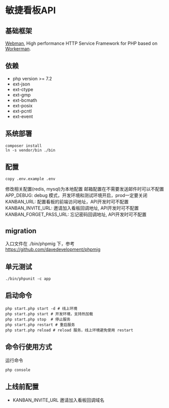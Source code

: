 # 敏捷看板API
## 基础框架
[Webman](https://github.com/walkor/webman), High performance HTTP Service Framework for PHP based on [Workerman](https://github.com/walkor/workerman).

## 依赖
* php version >= 7.2
* ext-json
* ext-ctype
* ext-gmp
* ext-bcmath
* ext-posix
* ext-pcntl
* ext-event

## 系统部署
```shell
composer install 
ln -s vendor/bin ./bin
```

## 配置
```shell
copy .env.example .env
```
修改相关配置(redis, mysql)为本地配置
邮箱配置在不需要发送邮件时可以不配置
APP_DEBUG: debug 模式，开发环境和测试环境开启，prod一定要关闭
KANBAN_URL: 配置看板的前端访问地址，API开发时可不配置
KANBAN_INVITE_URL: 邀请加入看板回调地址, API开发时可不配置
KANBAN_FORGET_PASS_URL: 忘记密码回调地址, API开发时可不配置

## migration
入口文件在 ./bin/phpmig 下，参考 https://github.com/davedevelopment/phpmig

## 单元测试
```shell
./bin/phpunit -c app 
```

## 启动命令
```shell
php start.php start -d # 线上环境
php start.php start # 开发环境，支持热加载
php start.php stop  # 停止服务
php start.php restart # 重启服务
php start.php reload # reload 服务，线上环境避免使用 restart
```

## 命令行使用方式
运行命令
```shell
php console
```

## 上线前配置
* KANBAN_INVITE_URL 邀请加入看板回调域名


